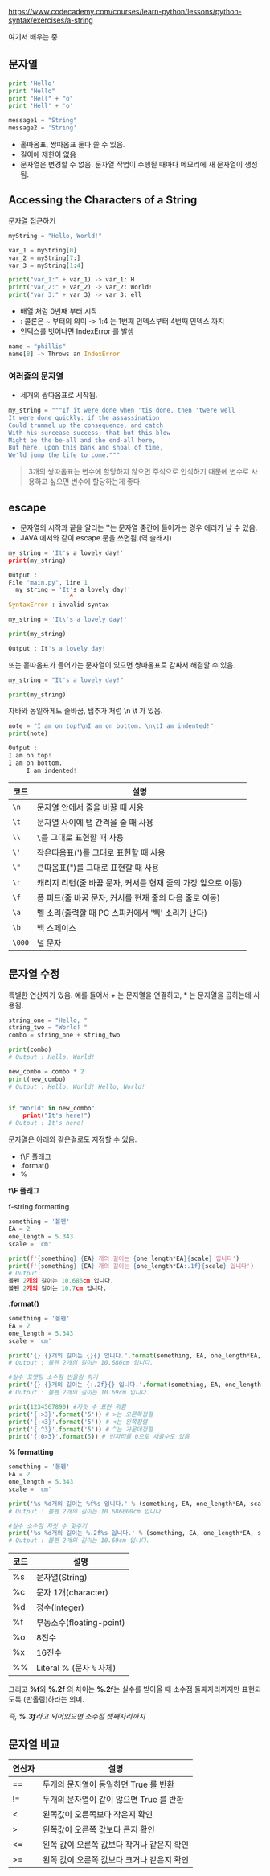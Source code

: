 https://www.codecademy.com/courses/learn-python/lessons/python-syntax/exercises/a-string

여기서 배우는 중

## 문자열

```python
print 'Hello'
print "Hello"
print "Hell" + "o"
print 'Hell' + 'o'

message1 = "String"
message2 = 'String'
```

* 홑따옴표, 쌍따옴표 둘다 쓸 수 있음.
* 길이에 제한이 없음
* 문자열은 변경할 수 없음. 문자열 작업이 수행될 때마다 메모리에 새 문자열이 생성됨.

## Accessing the Characters of a String
문자열 접근하기

```python
myString = "Hello, World!"

var_1 = myString[0]
var_2 = myString[7:]
var_3 = myString[1:4]

print("var_1:" + var_1) -> var_1: H
print("var_2:" + var_2) -> var_2: World!
print("var_3:" + var_3) -> var_3: ell
```
* 배열 처럼 0번째 부터 시작
* : 콜론은 ~ 부터의 의미 -> 1:4 는 1번째 인덱스부터 4번째 인덱스 까지
* 인덱스를 벗어나면 IndexError 를 발생
```python
name = "phillis"
name[8] -> Throws an IndexError
```

### 여러줄의 문자열

* 세개의 쌍따옴표로 시작됨.
```python
my_string = """If it were done when 'tis done, then 'twere well
It were done quickly: if the assassination
Could trammel up the consequence, and catch
With his surcease success; that but this blow
Might be the be-all and the end-all here,
But here, upon this bank and shoal of time,
We'ld jump the life to come."""
```

> 3개의 쌍따옴표는 변수에 할당하지 않으면 주석으로 인식하기 때문에 변수로 사용하고 싶으면 변수에 할당하는게 좋다.
## escape
* 문자열의 시작과 끝을 알리는 ''는 문자열 중간에 들어가는 경우 에러가 날 수 있음. 
* JAVA 에서와 같이 escape 문을 쓰면됨.(역 슬래시)

```python
my_string = 'It's a lovely day!'
print(my_string)

Output : 
File "main.py", line 1
  my_string = 'It's a lovely day!'
                 ^
SyntaxError : invalid syntax
```

```python
my_string = 'It\'s a lovely day!'

print(my_string)

Output : It's a lovely day!
```

또는 홑따옴표가 들어가는 문자열이 있으면 쌍따옴표로 감싸서 해결할 수 있음.

```python
my_string = "It's a lovely day!"

print(my_string)
```

자바와 동일하게도 줄바꿈, 탭추가 처럼 \\n \\t 가 있음.

```python
note = "I am on top!\nI am on bottom. \n\tI am indented!"
print(note)

Output : 
I am on top!
I am on bottom.
     I am indented!
```

| 코드     | 설명                                   |
| ------ | ------------------------------------ |
| `\n`   | 문자열 안에서 줄을 바꿀 때 사용                   |
| `\t`   | 문자열 사이에 탭 간격을 줄 때 사용                 |
| `\\`   | `\`를 그대로 표현할 때 사용                    |
| `\'`   | 작은따옴표(')를 그대로 표현할 때 사용               |
| `\"`   | 큰따옴표(")를 그대로 표현할 때 사용                |
| `\r`   | 캐리지 리턴(줄 바꿈 문자, 커서를 현재 줄의 가장 앞으로 이동) |
| `\f`   | 폼 피드(줄 바꿈 문자, 커서를 현재 줄의 다음 줄로 이동)    |
| `\a`   | 벨 소리(출력할 때 PC 스피커에서 '삑' 소리가 난다)      |
| `\b`   | 백 스페이스                               |
| `\000` | 널 문자                                 |

## 문자열 수정

특별한 연산자가 있음. 예를 들어서 + 는 문자열을 연결하고, * 는 문자열을 곱하는데 사용됨.

```python
string_one = "Hello, "
string_two = "World! "
combo = string_one + string_two

print(combo)
# Output : Hello, World!

new_combo = combo * 2
print(new_combo)
# Output : Hello, World! Hello, World!


if "World" in new_combo"
	print("It's here!")
# Output : It's here!
```

문자열은 아래와 같은걸로도 지정할 수 있음.
* f\\F 플래그
* .format()
* %

**f\\F 플래그**

f-string formatting

```python
something = '볼펜'
EA = 2
one_length = 5.343
scale = 'cm'

print(f'{something} {EA} 개의 길이는 {one_length*EA}{scale} 입니다')
print(f'{something} {EA} 개의 길이는 {one_length*EA:.1f}{scale} 입니다')
# Output
볼펜 2개의 길이는 10.686cm 입니다.
볼펜 2개의 길이는 10.7cm 입니다.
```



**.format()**
```python
something = '볼펜'
EA = 2
one_length = 5.343
scale = 'cm'

print('{} {}개의 길이는 {}{} 입니다.'.format(something, EA, one_length*EA, scale))
# Output : 볼펜 2개의 길이는 10.686cm 입니다.

#실수 포맷팅 소수점 반올림 하기
print('{} {}개의 길이는 {:.2f}{} 입니다.'.format(something, EA, one_length*EA, scale))
# Output : 볼펜 2개의 길이는 10.69cm 입니다.
```

```python
print(1234567890) #자릿 수 표현 위함
print('{:>3}'.format('5')) # >는 오른쪽정렬
print('{:<3}'.format('5')) # <는 왼쪽정렬
print('{:^3}'.format('5')) # ^는 가운데정렬
print('{:0>3}'.format(5)) # 빈자리를 0으로 채울수도 있음
```


**% formatting**
```python
something = '볼펜'
EA = 2
one_length = 5.343
scale = 'cm'

print('%s %d개의 길이는 %f%s 입니다.' % (something, EA, one_length*EA, scale))
# Output : 볼펜 2개의 길이는 10.686000cm 입니다.

#실수 소수점 자릿 수 맞추기
print('%s %d개의 길이는 %.2f%s 입니다.' % (something, EA, one_length*EA, scale))
# Output : 볼펜 2개의 길이는 10.69cm 입니다.
```

|코드|설명|
|---|---|
|%s|문자열(String)|
|%c|문자 1개(character)|
|%d|정수(Integer)|
|%f|부동소수(floating-point)|
|%o|8진수|
|%x|16진수|
|%%|Literal % (문자 `%` 자체)|

그리고 **%f**와 **%.2f** 의 차이는 **%.2f**는 실수를 받아올 때 소수점 둘째자리까지만 표현되도록 (반올림)하라는 의미. 

_즉, **%.3f**라고 되어있으면 소수점 셋째자리까지_

## 문자열 비교

| 연산자 | 설명                        |
| --- | ------------------------- |
| ==  | 두개의 문자열이 동일하면 True 를 반환   |
| !=  | 두개의 문자열이 같이 않으면 True 를 반환 |
| <   | 왼쪽값이 오른쪽보다 작은지 확인         |
| >   | 왼쪽값이 오른쪽 값보다 큰지 확인        |
| <=  | 왼쪽 값이 오른쪽 값보다 작거나 같은지 확인  |
| >=  | 왼쪽 값이 오른쪽 값보다 크거나 같은지 확인  |

